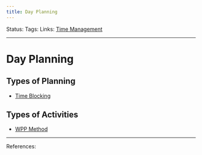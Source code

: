 ```yaml
---
title: Day Planning
---
```

Status:
Tags:
Links: [Time Management](out/time-management.md)
___
# Day Planning
## Types of Planning
- [Time Blocking](out/time-blocking.md)
## Types of Activities
- [WPP Method](out/wpp-method.md)
___
References: